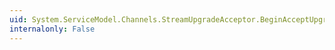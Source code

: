 ```yaml
---
uid: System.ServiceModel.Channels.StreamUpgradeAcceptor.BeginAcceptUpgrade(System.IO.Stream,System.AsyncCallback,System.Object)
internalonly: False
---
```

